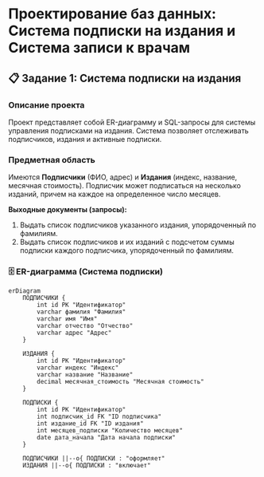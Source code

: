 # Проектирование баз данных: Система подписки на издания и Система записи к врачам

## 📋 Задание 1: Система подписки на издания

### Описание проекта
Проект представляет собой ER-диаграмму и SQL-запросы для системы управления подписками на издания. Система позволяет отслеживать подписчиков, издания и активные подписки.

### Предметная область
Имеются **Подписчики** (ФИО, адрес) и **Издания** (индекс, название, месячная стоимость). Подписчик может подписаться на несколько изданий, причем на каждое на определенное число месяцев.

**Выходные документы (запросы):**
1. Выдать список подписчиков указанного издания, упорядоченный по фамилиям.
2. Выдать список подписчиков и их изданий с подсчетом суммы подписки каждого подписчика, упорядоченный по фамилиям.

### 🗄️ ER-диаграмма (Система подписки)

```mermaid
erDiagram
    ПОДПИСЧИКИ {
        int id PK "Идентификатор"
        varchar фамилия "Фамилия"
        varchar имя "Имя"
        varchar отчество "Отчество"
        varchar адрес "Адрес"
    }
    
    ИЗДАНИЯ {
        int id PK "Идентификатор"
        varchar индекс "Индекс"
        varchar название "Название"
        decimal месячная_стоимость "Месячная стоимость"
    }
    
    ПОДПИСКИ {
        int id PK "Идентификатор"
        int подписчик_id FK "ID подписчика"
        int издание_id FK "ID издания"
        int месяцев_подписки "Количество месяцев"
        date дата_начала "Дата начала подписки"
    }

    ПОДПИСЧИКИ ||--o{ ПОДПИСКИ : "оформляет"
    ИЗДАНИЯ ||--o{ ПОДПИСКИ : "включает"
